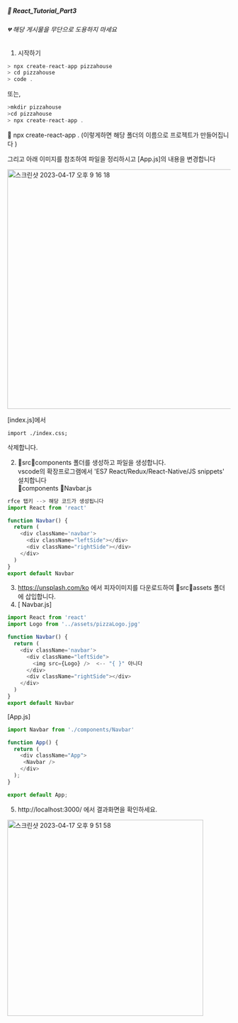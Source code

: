 ##### :cactus: React_Tutorial_Part3
###### 💔 해당 게시물을 무단으로 도용하지 마세요   

1. 시작하기

```js
> npx create-react-app pizzahouse
> cd pizzahouse
> code .
```  
또는, 
```js
>mkdir pizzahouse
>cd pizzahouse
> npx create-react-app .
```   
:pencil:  npx create-react-app .  (이렇게하면 해당 폴더의 이름으로 프로젝트가 만들어집니다 )  

그리고 아래 이미지를 참조하여 파일을 정리하시고 [App.js]의 내용을 변경합니다  

<img width="540" alt="스크린샷 2023-04-17 오후 9 16 18" src="https://user-images.githubusercontent.com/48478079/232481421-591c8a7b-447e-4027-935a-65a6fb861ece.png">  

[index.js]에서   

``` 
import ./index.css;
``` 
삭제합니다.   

2. 📁src📁components 폴더를 생성하고 파일을 생성합니다.  
vscode의 확장프로그램에서 'ES7 React/Redux/React-Native/JS snippets' 설치합니다   
📁components 📁Navbar.js  
```js
rfce 탭키 --> 해당 코드가 생성됩니다 
import React from 'react'

function Navbar() {
  return (
    <div className='navbar'>
      <div className="leftSide"></div>
      <div className="rightSide"></div>
    </div>
  )
}
export default Navbar
```    
3. https://unsplash.com/ko 에서 피자이미지를 다운로드하여 📁src📁assets 폴더에 삽입합니다. 
4. [ Navbar.js]
```js
import React from 'react'
import Logo from '../assets/pizzaLogo.jpg'

function Navbar() {
  return (
    <div className='navbar'>
      <div className="leftSide">
        <img src={Logo} />  <-- "{ }" 아니다 
      </div>
      <div className="rightSide"></div>
    </div>
  )
}
export default Navbar
```    

[App.js]
```js
import Navbar from './components/Navbar'

function App() {
  return (
    <div className="App">
     <Navbar />
    </div>
  );
}

export default App;
```   
5. http://localhost:3000/ 에서 결과화면을 확인하세요.   

<img width="442" alt="스크린샷 2023-04-17 오후 9 51 58" src="https://user-images.githubusercontent.com/48478079/232489526-19176129-57a1-4f1a-aecd-4772f40ef1be.png">

